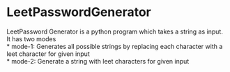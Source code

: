 # LeetPasswordGenerator

LeetPassword Generator is a python program which takes a string as input.<br>
It has two modes <br>
    * mode-1: Generates all possible strings by replacing each character with a leet character for given input<br>
    * mode-2: Generate a string with leet characters for given input
